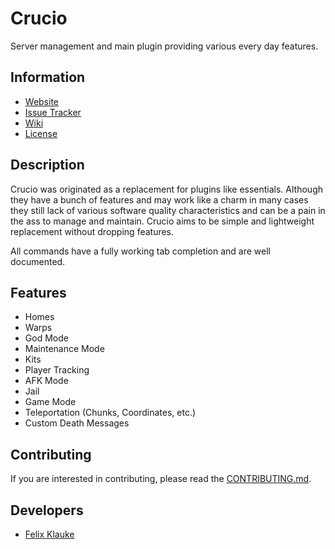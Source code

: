 # Crucio

Server management and main plugin providing various every day features.

## Information
- [Website](https://www.mysteryworlds.com)
- [Issue Tracker](https://github.com/mysteryworlds/crucio/issues)
- [Wiki](https://github.com/mysteryworlds/crucio/wiki)
- [License](LICENSE)

## Description
Crucio was originated as a replacement for plugins like essentials. Although
they have a bunch of features and may work like a charm in many cases they still
lack of various software quality characteristics and can be a pain in the ass
to manage and maintain. Crucio aims to be simple and lightweight replacement
without dropping features.

All commands have a fully working tab completion and are well documented.

## Features
- Homes
- Warps
- God Mode
- Maintenance Mode
- Kits
- Player Tracking
- AFK Mode
- Jail
- Game Mode
- Teleportation (Chunks, Coordinates, etc.)
- Custom Death Messages

## Contributing
If you are interested in contributing, please read the [CONTRIBUTING.md](CONTRIBUTING.md).

## Developers
- [Felix Klauke](https://github.com/felixklauke)
